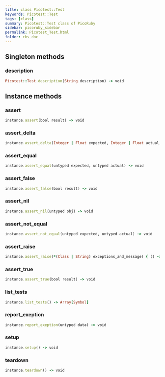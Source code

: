 ```yaml
---
title: class Picotest::Test
keywords: Picotest::Test
tags: [class]
summary: Picotest::Test class of PicoRuby
sidebar: picoruby_sidebar
permalink: Picotest_Test.html
folder: rbs_doc
---
```

## Singleton methods
### description

```ruby
Picotest::Test.description(String description) -> void
```
## Instance methods
### assert

```ruby
instance.assert(bool result) -> void
```
### assert_delta

```ruby
instance.assert_delta(Integer | Float expected, Integer | Float actual, ?Float delta) -> void
```
### assert_equal

```ruby
instance.assert_equal(untyped expected, untyped actual) -> void
```
### assert_false

```ruby
instance.assert_false(bool result) -> void
```
### assert_nil

```ruby
instance.assert_nil(untyped obj) -> void
```
### assert_not_equal

```ruby
instance.assert_not_equal(untyped expected, untyped actual) -> void
```
### assert_raise

```ruby
instance.assert_raise(*(Class | String) exceptions_and_message) { () -> void } -> void
```
### assert_true

```ruby
instance.assert_true(bool result) -> void
```
### list_tests

```ruby
instance.list_tests() -> Array[Symbol]
```
### report_exeption

```ruby
instance.report_exeption(untyped data) -> void
```
### setup

```ruby
instance.setup() -> void
```
### teardown

```ruby
instance.teardown() -> void
```
